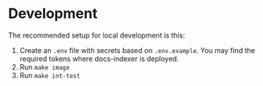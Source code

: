 # Development

The recommended setup for local development is this:

1. Create an `.env` file with secrets based on `.env.example`. You may find the required tokens where docs-indexer is deployed.
2. Run `make image`
3. Run `make int-test`

